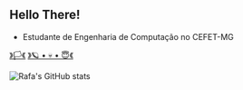 ## Hello There!
* Estudante de Engenharia de Computação no CEFET-MG


[》🏳《](https://www.roblox.com/pt/games/4603577741/Battle-of-the-Flag)
[ 》🪐 • 💀 • 😇《](https://gx.games/pt-br/studios/243fa23d-17ad-415e-af01-07f4641bd385/?fbclid=PAZXh0bgNhZW0CMTEAAaek8IImTJM9gXOwkmZkae-JxLU4VWZpkfi6ssSzLtLaF0Z2wQbONf7g5V0wQg_aem_2Kwu4VmY6oneKCNEkpdWuQ)

![Rafa's GitHub stats](https://github-readme-stats.vercel.app/api?username=rafa16w34&show_icons=true&theme=github_dark )





